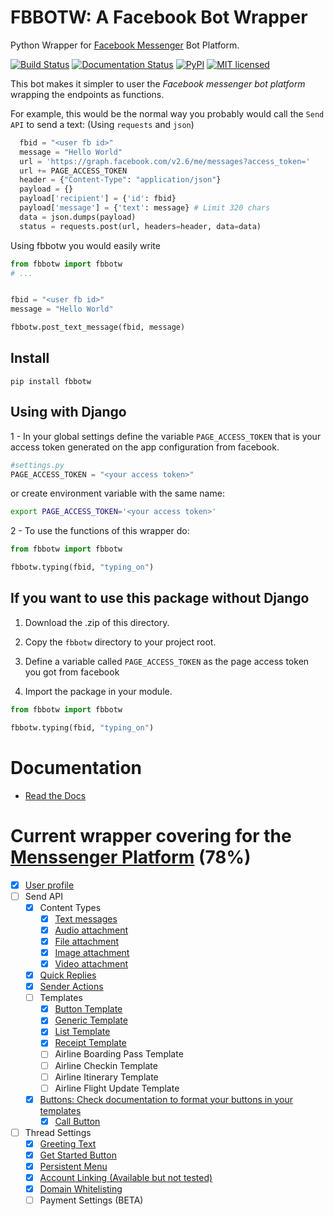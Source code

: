 # FBBOTW: A Facebook Bot Wrapper
Python Wrapper for [Facebook Messenger](https://developers.facebook.com/products/messenger/) Bot Platform.


[![Build Status](https://travis-ci.org/JoabMendes/fbbotw.svg?branch=master)](https://travis-ci.org/JoabMendes/fbbotw) [![Documentation Status](https://readthedocs.org/projects/fbbotw/badge/?version=latest)](http://fbbotw.readthedocs.io) [![PyPI](https://img.shields.io/pypi/v/fbbotw.svg)](https://pypi.python.org/pypi?name=fbbotw&:action=display) [![MIT licensed](https://img.shields.io/badge/license-MIT-blue.svg)](https://raw.githubusercontent.com/hyperium/hyper/master/LICENSE) 


This bot makes it simpler to user the *Facebook messenger bot platform*  wrapping the endpoints as functions.

For example, this would be the normal way you probably would call the `Send API` to send a text:
(Using `requests` and `json`)

```py
  fbid = "<user fb id>"
  message = "Hello World"
  url = 'https://graph.facebook.com/v2.6/me/messages?access_token='
  url += PAGE_ACCESS_TOKEN
  header = {"Content-Type": "application/json"}
  payload = {}
  payload['recipient'] = {'id': fbid}
  payload['message'] = {'text': message} # Limit 320 chars
  data = json.dumps(payload)
  status = requests.post(url, headers=header, data=data)
```

Using fbbotw you would easily write

```py
from fbbotw import fbbotw
# ...


fbid = "<user fb id>"
message = "Hello World"

fbbotw.post_text_message(fbid, message)

```

## Install

```
pip install fbbotw
```

## Using with Django

1 - In your global settings define the variable `PAGE_ACCESS_TOKEN` that is
your access token generated on the app configuration from facebook.

```py
#settings.py
PAGE_ACCESS_TOKEN = "<your access token>"
```

or create environment variable with the same name:

```sh
export PAGE_ACCESS_TOKEN='<your access token>'
```

2 - To use the functions of this wrapper do:

```py
from fbbotw import fbbotw

fbbotw.typing(fbid, "typing_on")

```

## If you want to use this package without Django

1. Download the .zip of this directory.

2. Copy the `fbbotw` directory to your project root.

3. Define a variable called `PAGE_ACCESS_TOKEN` as the page access token you got from facebook

4. Import the package in your module.

```py
from fbbotw import fbbotw

fbbotw.typing(fbid, "typing_on")
```

# Documentation

- [Read the Docs](http://fbbotw.readthedocs.io/en/latest/)

# Current wrapper covering for the [Menssenger Platform](https://developers.facebook.com/docs/messenger-platform/product-overview) (78%)

- [x] [User profile](https://developers.facebook.com/docs/messenger-platform/user-profile)
- [ ] Send API
    - [x] Content Types
        - [x] [Text messages](https://developers.facebook.com/docs/messenger-platform/send-api-reference/text-message)
        - [x] [Audio attachment](https://developers.facebook.com/docs/messenger-platform/send-api-reference/audio-attachment)
        - [x] [File attachment](https://developers.facebook.com/docs/messenger-platform/send-api-reference/file-attachment)
        - [x] [Image attachment](https://developers.facebook.com/docs/messenger-platform/send-api-reference/image-attachment)
        - [x] [Video attachment](https://developers.facebook.com/docs/messenger-platform/send-api-reference/video-attachment)
    - [x] [Quick Replies](https://developers.facebook.com/docs/messenger-platform/send-api-reference/quick-replies)
    - [x] [Sender Actions](https://developers.facebook.com/docs/messenger-platform/send-api-reference/sender-actions)
    - [ ] Templates
        - [x] [Button Template](https://developers.facebook.com/docs/messenger-platform/send-api-reference/button-template)
        - [x] [Generic Template](https://developers.facebook.com/docs/messenger-platform/send-api-reference/generic-template)
        - [x] [List Template](https://developers.facebook.com/docs/messenger-platform/send-api-reference/list-template)
        - [x] [Receipt Template](https://developers.facebook.com/docs/messenger-platform/send-api-reference/receipt-template)
        - [ ] Airline Boarding Pass Template
        - [ ] Airline Checkin Template
        - [ ] Airline Itinerary Template
        - [ ] Airline Flight Update Template
    - [x] [Buttons: Check documentation to format your buttons in your templates](https://developers.facebook.com/docs/messenger-platform/send-api-reference/share-button)
        - [x] [Call Button](https://developers.facebook.com/docs/messenger-platform/send-api-reference/call-button)
- [ ] Thread Settings
  - [x] [Greeting Text](https://developers.facebook.com/docs/messenger-platform/thread-settings/greeting-text)
  - [x] [Get Started Button](https://developers.facebook.com/docs/messenger-platform/thread-settings/get-started-button)
  - [x] [Persistent Menu](https://developers.facebook.com/docs/messenger-platform/thread-settings/persistent-menu)
  - [X] [Account Linking (Available but not tested)](https://developers.facebook.com/docs/messenger-platform/thread-settings/account-linking)
  - [x] [Domain Whitelisting](https://developers.facebook.com/docs/messenger-platform/thread-settings/domain-whitelisting)
  - [ ] Payment Settings (BETA)

